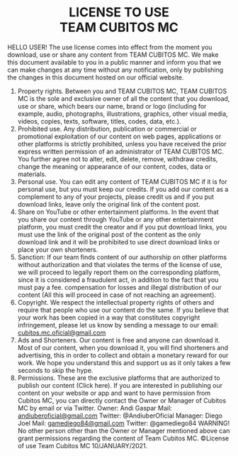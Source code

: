 <div align="center"><h1 style="font-weight: bold;">LICENSE TO USE<br>TEAM CUBITOS MC</h1></div>

HELLO USER!
The use license comes into effect from the moment you download, use or share any content from TEAM CUBITOS MC. We make this document available to you in a public manner and inform you that we can make changes at any time without any notification, only by publishing the changes in this document hosted on our official website.
1. Property rights.
Between you and TEAM CUBITOS MC, TEAM CUBITOS MC is the sole and exclusive owner of all the content that you download, use or share, which bears our name, brand or logo (including for example, audio, photographs, illustrations, graphics, other visual media, videos, copies, texts, software, titles, codes, data, etc.).
2. Prohibited use.
Any distribution, publication or commercial or promotional exploitation of our content on web pages, applications or other platforms is strictly prohibited, unless you have received the prior express written permission of an administrator of TEAM CUBITOS MC. You further agree not to alter, edit, delete, remove, withdraw credits, change the meaning or appearance of our content, codes, data or materials.
3. Personal use.
You can edit any content of TEAM CUBITOS MC if it is for personal use, but you must keep our credits. If you add our content as a complement to any of your projects, please credit us and if you put download links, leave only the original link of the content post.
4. Share on YouTube or other entertainment platforms.
In the event that you share our content through YouTube or any other entertainment platform, you must credit the creator and if you put download links, you must use the link of the original post of the content as the only download link and it will be prohibited to use direct download links or place your own shorteners.
5. Sanction:
If our team finds content of our authorship on other platforms without authorization and that violates the terms of the license of use, we will proceed to legally report them on the corresponding platform, since it is considered a fraudulent act, in addition to the fact that you must pay a fee. compensation for losses and illegal distribution of our content (All this will proceed in case of not reaching an agreement).
6. Copyright.
We respect the intellectual property rights of others and require that people who use our content do the same. If you believe that your work has been copied in a way that constitutes copyright infringement, please let us know by sending a message to our email: cubitos.mc.oficial@gmail.com
7. Ads and Shorteners.
Our content is free and anyone can download it. Most of our content, when you download it, you will find shorteners and advertising, this in order to collect and obtain a monetary reward for our work. We hope you understand this and support us as it only takes a few seconds to skip the hype.
8. Permissions.
These are the exclusive platforms that are authorized to publish our content (Click here). If you are interested in publishing our content on your website or app and want to have permission from Cubitos MC, you can directly contact the Owner or Manager of Cubitos MC by email or via Twitter.
Owner: Andi Gaspar
Mail: andiuberoficial@gmail.com
Twitter: @AndiuberOficial
Manager: Diego Joel
Mail: gamediego84@gmail.com
Twitter: @gamediego84
WARNING!
No other person other than the Owner or Manager mentioned above can grant permissions regarding the content of Team Cubitos MC.
©License of use Team Cubitos MC 10/JANUARY/2021.
